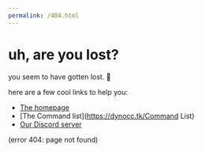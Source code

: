 ```yaml
---
permalink: /404.html
---
```

# uh, are you lost?

you seem to have gotten lost. 👀

here are a few cool links to help you:

* [The homepage](https://dynocc.tk)
* [The Command list](https://dynocc.tk/Command List)
* [Our Discord server](https://discord.gg/6hRKRsB)

(error 404: page not found)
